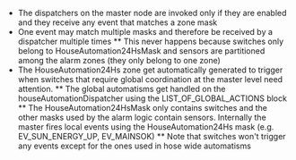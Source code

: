 * The dispatchers on the master node are invoked only if they are enabled and they receive any event that matches a zone mask
* One event may match multiple masks and therefore be received by a dispatcher multiple times
** This never happens because switches only belong to HouseAutomation24HsMask and sensors are partitioned among the alarm zones (they only belong to one zone)
* The HouseAutomation24Hs zone get automatically generated to trigger when switches that require global coordination at the master level need attention. 
** The global automatisms get handled on the houseAutomationDispatcher using the LIST_OF_GLOBAL_ACTIONS block
** The HouseAutomation24HsMask only contains switches and the other masks used by the alarm logic contain sensors. Internally the master fires local events using the HouseAutomation24Hs mask (e.g. EV_SUN_ENERGY_UP, EV_MAINSOK)
** Note that switches won't trigger any events except for the ones used in hose wide automatisms